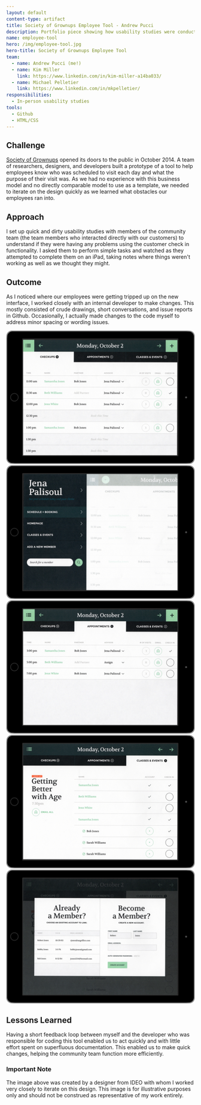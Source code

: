 ```yaml
---
layout: default
content-type: artifact
title: Society of Grownups Employee Tool - Andrew Pucci
description: Portfolio piece showing how usability studies were conducted to improve an internal tool at Society of Grownups.
name: employee-tool
hero: /img/employee-tool.jpg
hero-title: Society of Grownups Employee Tool
team: 
  - name: Andrew Pucci (me!)
  - name: Kim Miller
    link: https://www.linkedin.com/in/kim-miller-a14ba033/
  - name: Michael Pelletier
    link: https://www.linkedin.com/in/mkpelletier/
responsibilities:
  - In-person usability studies
tools:
  - Github
  - HTML/CSS
---
```


## Challenge
[Society of Grownups](https://www.societyofgrownups.com) opened its doors to the public in October 2014. A team of researchers, designers, and developers built a prototype of a tool to help employees know who was scheduled to visit each day and what the purpose of their visit was. As we had no experience with this business model and no directly comparable model to use as a template, we needed to iterate on the design quickly as we learned what obstacles our employees ran into.

## Approach
I set up quick and dirty usability studies with members of the community team (the team members who interacted directly with our customers) to understand if they were having any problems using the customer check in functionality. I asked them to perform simple tasks and watched as they attempted to complete them on an iPad, taking notes where things weren't working as well as we thought they might.

## Outcome
As I noticed where our employees were getting tripped up on the new interface, I worked closely with an internal developer to make changes. This mostly consisted of crude drawings, short conversations, and issue reports in Github. Occasionally, I actually made changes to the code myself to address minor spacing or wording issues.

<div class="carousel carousel-slider">
  <a class="carousel-item" href="#one!"><img src="/img/employee-tool-1.png"></a>
  <a class="carousel-item" href="#two!"><img src="/img/employee-tool-2.png"></a>
  <a class="carousel-item" href="#three!"><img src="/img/employee-tool-3.png"></a>
  <a class="carousel-item" href="#four!"><img src="/img/employee-tool-4.png"></a>
  <a class="carousel-item" href="#five!"><img src="/img/employee-tool-5.png"></a>
</div>

## Lessons Learned
Having a short feedback loop between myself and the developer who was responsible for coding this tool enabled us to act quickly and with little effort spent on superfluous documentation. This enabled us to make quick changes, helping the community team function more efficiently.

### Important Note
The image above was created by a designer from IDEO with whom I worked very closely to iterate on this design. This image is for illustrative purposes only and should not be construed as representative of my work entirely.